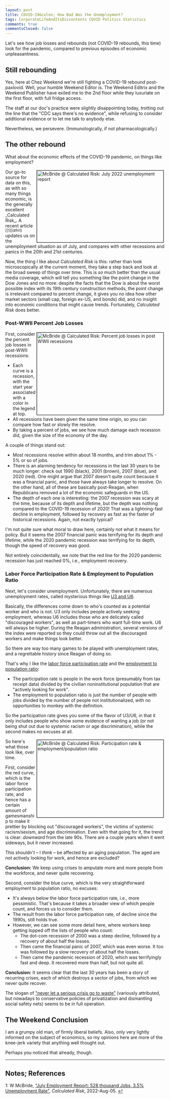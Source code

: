 ```yaml
---
layout: post
title: COVID-19&colon; How Bad Was the Unemployment?
tags: CorporateLifeAndItsDiscontents COVID Politics Statistics
comments: true
commentsClosed: false
---
```


Let's see how job losses and rebounds (not COVID-19 rebounds, this time) look for the
pandemic, compared to previous episodes of economic unpleasantness.  


## Still rebounding  

Yes, here at Chez Weekend we're still fighting a COVID-19 rebound post-paxlovid.  Well,
your humble Weekend Editor is.  The Weekend Editrix and the Weekend Publisher have exiled
me to the 2nd floor while they luxuriate on the first floor, with full fridge access.

The staff at our doc's practice were slightly disappointing today, trotting out the line
that the "CDC says there's no evidence", while refusing to consider additional evidence or
to let me talk to anybody else.  

Nevertheless, we persevere.  (Immunologically, if not pharmacologically.)  


## The other rebound  

What about the economic effects of the COVID-19 pandemic, on things like employment?  

<img src="{{ site.baseurl }}/images/2022-08-05-covid-unemployment-cr-1.jpg" width="400" height="227" alt="McBride @ Calculated Risk: July 2022 unemployment report" title="McBride @ Calculated Risk: July 2022 unemployment report" style="float: right; margin: 3px 3px 3px 3px; border: 1px solid #000000;">
Our go-to source for data on this, as with so many things economic, is the generally
excellent _Calculated Risk_.  A recent article <sup id="fn1a">[[1]](#fn1)</sup> updates us
on the unemployment situation as of July, and compares with other recessions and panics in
the 20th and 21st centuries.  

Now, the thing I like about _Calculated Risk_ is this: rather than look microscopically at
the current moment, they take a step back and look at the broad sweep of things over
time.  This is _so_ much better than the usual media coverage, which will tell you
something like the point change in the Dow Jones and no more: despite the facts that the
Dow is about the worst possible index with its 19th century construction methods, the
point change is irrelevant compared to percent change, it gives you no idea how other
market sectors (small cap, foreign ex-US, and bonds) did, and no insight into economic
conditions that might cause trends.  Fortunately, _Calculated Risk_ does better.  

### Post-WWII Percent Job Losses  

<a href="{{ site.baseurl }}/images/2022-08-05-covid-unemployment-cr-2.png"><img src="{{ site.baseurl }}/images/2022-08-05-covid-unemployment-cr-2-thumb.jpg" width="400" height="260" alt="McBride @ Calculated Risk: Percent job losses in post WWII recessions" title="McBride @ Calculated Risk: Percent job losses in post WWII recessions" style="float: right; margin: 3px 3px 3px 3px; border: 1px solid #000000;"></a>
First, consider the percent job losses in post-WWII recessions:
- Each curve is a recession, with the start year associated with a color in the legend at
  top.  
- All recessions have been given the same time origin, so you can compare how fast or
  slowly the resolve.  
- By taking a percent of jobs, we see how much damage each recession did, given the size
  of the economy of the day.  
  
A couple of things stand out:  
- Most recessions resolve within about 18 months, and trim about 1% - 5% or so of jobs.  
- There is an alarming tendency for recessions in the last 30 years to be much longer:
  check out 1990 (black), 2001 (brown), 2007 (blue), and 2020 (red).  One might argue that
  2007 doesn't quite count because it was a financial panic, and those have always take
  longer to resolve.  On the other hand, all of these are basically post-Reagan, when Republicans
  removed a lot of the economic safeguards in the US.  
- The depth of each one is interesting: the 2007 recession was scary at the time, because
  of its depth and lifetime, but the depth was nothing compared to the COVID-19 recession
  of 2020!  That was a lightning-fast decline in employment, followed by recovery as fast
  as the faster of historical recessions.  Again, not exactly typical?  
  
I'm not quite sure what moral to draw here, certainly not what it means for policy.  But
it seems the 2007 financial panic was terrifying for its depth and lifetime, while the
2020 pandemic recession was terrifying for its depth, though the speed of recovery was
good.  

Not entirely coincidentally, we note that the red line for the 2020 pandemic recession has
just reached 0%, i.e., employment recovery.  

### Labor Force Participation Rate &amp; Employment to Population Ratio  

Next, let's consider unemployment.  Unfortunately, there are numerous unemployment rates,
called mysterious things like
[U3 and U6](https://www.investopedia.com/articles/investing/080415/true-unemployment-rate-u6-vs-u3.asp).

Basically, the differences come down to who's counted as a potential worker and who is
not.  U3 only includes people actively seeking employment, whereas U6 includes those who
are delicately called "discouraged workers", as well as part-timers who want full-time
work.  U6 will always be higher.  During the Reagan administration, several versions of
the index were reported so they could throw out all the discouraged workers and make
things look better.  

So there are way too many games to be played with unemployment rates, and a regrettable
history since Reagan of doing so.  

That's why I like the [labor force participation rate](https://fred.stlouisfed.org/series/CIVPART)
and the [employment to population ratio]():  
- The participation rate is people in the work force (presumably from tax receipt data)
  divided by the civilian noninstitutional population that are "actively looking for
  work".  
- The employment to population ratio is just the number of people with jobs divided by the
  number of people not institutionalized, with no opportunities to monkey with the definition.  
  
So the participation rate gives you some of the flavor of U3/U6, in that it only includes
people who show some evidence of wanting a job (or not being shut out due to systemic
racism or age discrimination), while the second makes no excuses at all.

<a href="{{ site.baseurl }}/images/2022-08-05-covid-unemployment-cr-3.png"><img src="{{ site.baseurl }}/images/2022-08-05-covid-unemployment-cr-3-thumb.jpg" width="400" height="245" alt="McBride @ Calculated Risk: Participation rate &amp; employment/population ratio" title="McBride @ Calculated Risk: Participation rate &amp; employment/population ratio" style="float: right; margin: 3px 3px 3px 3px; border: 1px solid #000000;"></a>
So here's what those look like, over time.  

First, consider the red curve, which is the labor force participation rate, and hence has
a certain amount of gamesmanship to make it prettier by blocking out "discouraged workers",
the victims of systemic racism/sexism, and age discrimination.  Even with that going for
it, the trend is clear: _downward_ from the late 90s.  There are a couple years when it
went sideways, but it never increased.  

This shouldn't &ndash; I _think_ &ndash; be affected by an aging population.  The aged are
not actively looking for work, and hence are excluded?

__Conclusion:__ We keep using crises to amputate more and more people from the workforce,
and never quite recovering.  

Second, consider the blue curve, which is the very straightforward employment to
population ratio, no excuses:  
- It's always below the labor force participation rate, i.e., more pessimistic.  That's
  because it takes a broader view of which people count, and forces us to consider them.  
- The result from the labor force participation rate, of decline since the 1990s, still
  holds true.  
- However, we can see some more detail here, where workers keep getting lopped off the
  lists of people who count:  
  - The dot-com recession of 2000 was a steep decline, followed by a recovery of about
    half the losses.  
  - Then came the financial panic of 2007, which was even worse.  It too was followed by a
    slow recovery of about half the losses.  
  - Then came the pandemic recession of 2020, which was terrifyingly fast and deep.  It
    recovered more than half, but not quite all.  
	
__Conclusion:__ It seems clear that the last 30 years has been a story of recurring
crises, each of which destroys a sector of jobs, from which we never quite recover.

The slogan of
["never let a serious crisis go to waste"](https://www.versobooks.com/books/1613-never-let-a-serious-crisis-go-to-waste)
(variously attributed, but nowadays to conservative policies of privatization
and dismantling social safety nets) seems to be in full operation.  


## The Weekend Conclusion  

I am a grumpy old man, of firmly liberal beliefs.  Also, only very lightly informed on the
subject of economics, so my opinions here are more of the knee-jerk variety that anything
well thought out.  

Perhaps you noticed that already, though.  

---

## Notes; References  

<!--
<sup id="fn1a">[[1]](#fn1)</sup>

<a id="fn1">1</a>: ***, ["***"](***), *** [↩](#fn1a)  

<a href="{{ site.baseurl }}/images/***">
  <img src="{{ site.baseurl }}/images/***" width="400" height="***" alt="***" title="***" style="float: right; margin: 3px 3px 3px 3px; border: 1px solid #000000;">
</a>

<iframe width="400" height="224" src="***" allow="accelerometer; encrypted-media; gyroscope; picture-in-picture" allowfullscreen style="float: right; margin: 3px 3px 3px 3px; border: 1px solid #000000;"></iframe>
-->

<a id="fn1">1</a>: W McBride, ["July Employment Report: 528 thousand Jobs, 3.5% Unemployment Rate"](https://www.calculatedriskblog.com/2022/08/july-employment-report-528-thousand.html), _Calculated Risk_, 2022-Aug-05. [↩](#fn1a)  
